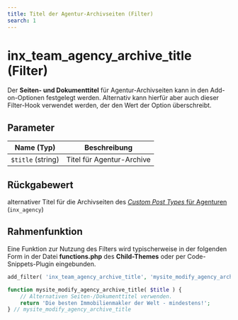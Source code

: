 ```yaml
---
title: Titel der Agentur-Archivseiten (Filter)
search: 1
---
```


# inx_team_agency_archive_title (Filter)

Der **Seiten- und Dokumenttitel** für Agentur-Archivseiten kann in den Add-on-Optionen festgelegt werden. Alternativ kann hierfür aber auch dieser Filter-Hook verwendet werden, der den Wert der Option überschreibt.

## Parameter

| Name (Typ) | Beschreibung |
| ---------- | ------------ |
| `$title` (string) | Titel für Agentur-Archive |

## Rückgabewert

alternativer Titel für die Archivseiten des [<i>Custom Post Types</i> für Agenturen](../beitragsarten.html) (`inx_agency`)

## Rahmenfunktion

Eine Funktion zur Nutzung des Filters wird typischerweise in der folgenden Form in der Datei **functions.php** des **Child-Themes** oder per Code-Snippets-Plugin eingebunden.

```php
add_filter( 'inx_team_agency_archive_title', 'mysite_modify_agency_archive_title' );

function mysite_modify_agency_archive_title( $title ) {
	// Alternativen Seiten-/Dokumenttitel verwenden.
	return 'Die besten Immobilienmakler der Welt - mindestens!';
} // mysite_modify_agency_archive_title
```